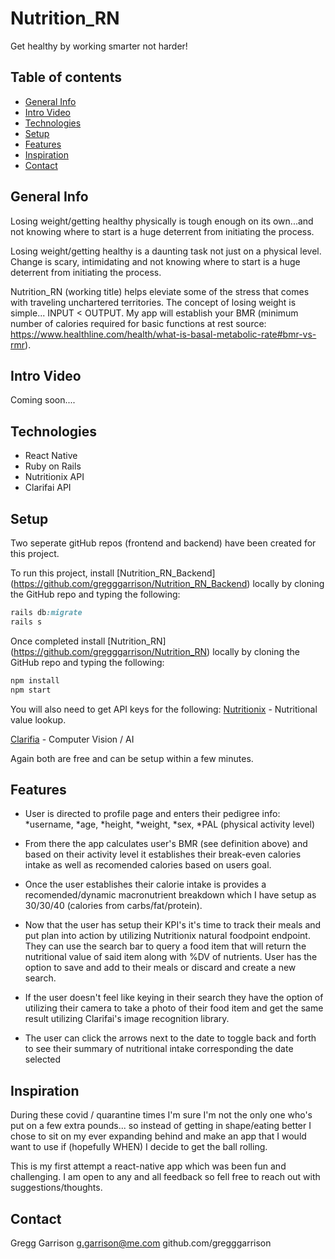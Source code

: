 # Nutrition_RN

Get healthy by working smarter not harder!


## Table of contents

- [General Info](#general-info)
- [Intro Video](#intro-video)
- [Technologies](#technologies)
- [Setup](#setup)
- [Features](#features)
- [Inspiration](#inspiration)
- [Contact](#contact)

## General Info

Losing weight/getting healthy physically is tough enough on its own...and not knowing where to start is a huge deterrent from initiating the process.

Losing weight/getting healthy is a daunting task not just on a physical level. Change is scary, intimidating and not knowing where to start is a huge deterrent from initiating the process. 

Nutrition_RN (working title) helps eleviate some of the stress that comes with traveling unchartered territories.  The concept of losing weight is simple... INPUT < OUTPUT.  My app will establish your BMR (minimum number of calories required for basic functions at rest source: https://www.healthline.com/health/what-is-basal-metabolic-rate#bmr-vs-rmr).  

## Intro Video
Coming soon....

## Technologies

* React Native
* Ruby on Rails
* Nutritionix API
* Clarifai API

## Setup

Two seperate gitHub repos (frontend and backend) have been created for this project.

To run this project, install [Nutrition_RN_Backend] (https://github.com/gregggarrison/Nutrition_RN_Backend) locally by cloning the GitHub repo and typing the following:
```ruby
rails db:migrate
rails s
```

Once completed install [Nutrition_RN] (https://github.com/gregggarrison/Nutrition_RN) locally by cloning the GitHub repo and typing the following: 

```ruby
npm install
npm start
```

You will also need to get API keys for the following:
[Nutritionix](https://developer.nutritionix.com/signup) - Nutritional value lookup.

[Clarifia](https://docs.clarifai.com/getting-started/authentication/app-specific-api-keys) - Computer Vision / AI

Again both are free and can be setup within a few minutes. 


## Features

* User is directed to profile page and enters their pedigree info:
    *username,
    *age,
    *height,
    *weight,
    *sex,
    *PAL (physical activity level)
    
* From there the app calculates user's BMR (see definition above) and based on their activity level it establishes their break-even calories intake as well as recomended calories based on users goal. 

* Once the user establishes their calorie intake is provides a recomended/dynamic macronutrient breakdown which I have setup as 30/30/40 (calories from carbs/fat/protein).

* Now that the user has setup their KPI's it's time to track their meals and put plan into action by utilizing Nutritionix natural foodpoint endpoint.  They can use the search bar to query a food item that will return the nutritional value of said item along with %DV of nutrients. User has the option to save and add to their meals or discard and create a new search.

* If the user doesn't feel like keying in their search they have the option of utilizing their camera to take a photo of their food item and get the same result utilizing Clarifai's image recognition library. 

* The user can click the arrows next to the date to toggle back and forth to see their summary of nutritional intake corresponding the date selected

## Inspiration

During these covid / quarantine times I'm sure I'm not the only one who's put on a few extra pounds... so instead of getting in shape/eating better I chose to sit on my ever expanding behind and make an app that I would want to use if (hopefully WHEN) I decide to get the ball rolling.  

This is my first attempt a react-native app which was been fun and challenging. I am open to any and all feedback so fell free to reach out with suggestions/thoughts.

## Contact
Gregg Garrison
g.garrison@me.com
github.com/gregggarrison



